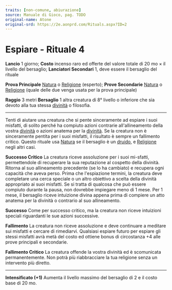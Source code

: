 ```yaml
---
traits: [non-comune, abiurazione]
source: Manuale di Gioco, pag. TODO
original-name: Atone
original-srd: https://2e.aonprd.com/Rituals.aspx?ID=2
---
```


# Espiare - Rituale 4

**Lancio** 1 giorno; **Costo** incenso raro ed offerte del valore totale di 20
mo × il livello del bersaglio; **Lanciatori Secondari** 1, deve essere il
bersaglio del rituale

**Prova Principale** [Natura](/abilita/natura) o [Religione](/abilita/religione)
(esperto); **Prove Secondarie** [Natura](/abilita/natura) o
[Religione](/abilita/religione) (quale delle due venga usata per la prova
principale)

**Raggio** 3 metri **Bersaglio** 1 altra creatura di 8° livello o inferiore che
sia devoto alla tua stessa [divinità](/ambientazione/divinita) o filosofia.

---

Tenti di aiutare una creatura che si pente sinceramente ad espiare i suoi
misfatti, di solito perché ha compiuto azioni contrarie all'allineamento della
vostra [divinità](/ambientazione/divinita) o azioni anatema per la
[divinità](/ambientazione/divinita). Se la creatura non è sinceramente pentita
per i suoi misfatti, il risultato è sempre un fallimento critico. Questo rituale
usa [Natura](/abilita/natura) se il bersaglio è un [druido](/classi/druido), e
[Religione](/abilita/religione) negli altri casi.

**Successo Critico** La creatura riceve assoluzione per i suoi mi-sfatti,
permettendole di recuperare la sua reputazione al cospetto della divinità.
Ritorna al suo allineamento precedente (se lo ha cambiato) e recupera ogni
capacità che aveva perso. Prima che l'espiazione termini, la creatura deve
completare una cerca speciale o un altro obiettivo a scelta della divinità
appropriato ai suoi misfatti. Se si tratta di qualcosa che può essere compiuto
durante la pausa, non dovrebbe impiegare meno di 1 mese. Per 1 mese, il
bersaglio riceve intuizione divina appena prima di compiere un atto anatema per
la divinità o contrario al suo allineamento.

**Successo** Come per successo critico, ma la creatura non riceve intuizioni
speciali riguardanti le sue azioni successive.

**Fallimento** La creatura non riceve assoluzione e deve continuare a meditare
sui misfatti e cercare di rimediarvi. Qualsiasi espiare futuro per espiare gli
stessi misfatti avrà metà del costo ed ottiene bonus di circostanza +4 alle
prove principali e secondarie.

**Fallimento Critico** La creatura offende la vostra divinità ed è scomunicata
permanentemente. Non potrà più riabbracciare la tua religione senza un
intervento più diretto.

---

**Intensificato (+1)** Aumenta il livello massimo del bersaglio di 2 e il costo
base di 20 mo.
